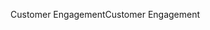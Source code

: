<span data-ttu-id="03a80-101">Customer Engagement</span><span class="sxs-lookup"><span data-stu-id="03a80-101">Customer Engagement</span></span>
